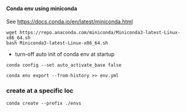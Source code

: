 #### Conda env using miniconda
See https://docs.conda.io/en/latest/miniconda.html


```
wget https://repo.anaconda.com/miniconda/Miniconda3-latest-Linux-x86_64.sh
bash Miniconda3-latest-Linux-x86_64.sh
```

- turn-off auto init of conda env at startup
```
conda config --set auto_activate_base false
```

```
conda env export --from-history >> env.yml
```

### create at a specific loc
```
conda create --prefix ./envs
```
